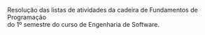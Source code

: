 Resolução das listas de atividades da cadeira de Fundamentos de Programação <br>
do 1º semestre do curso de Engenharia de Software.
